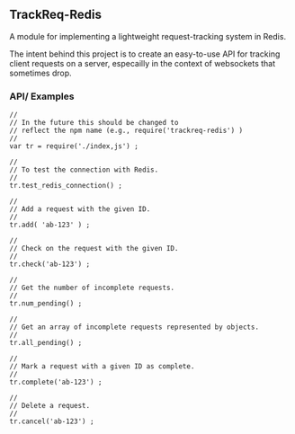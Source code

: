 ## TrackReq-Redis

A module for implementing a lightweight request-tracking system in Redis. 

The intent behind this project is to create an easy-to-use API for tracking client requests on a server, especailly in the context of websockets that sometimes drop. 

### API/ Examples 
    // 
    // In the future this should be changed to 
    // reflect the npm name (e.g., require('trackreq-redis') )
    // 
    var tr = require('./index,js') ;
    
    // 
    // To test the connection with Redis.
    // 
    tr.test_redis_connection() ;
 
    // 
    // Add a request with the given ID. 
    // 
    tr.add( 'ab-123' ) ;

    // 
    // Check on the request with the given ID.
    // 
    tr.check('ab-123') ;

    // 
    // Get the number of incomplete requests.
    // 
    tr.num_pending() ;

    // 
    // Get an array of incomplete requests represented by objects.
    // 
    tr.all_pending() ;

    // 
    // Mark a request with a given ID as complete.
    // 
    tr.complete('ab-123') ;

    // 
    // Delete a request.
    // 
    tr.cancel('ab-123') ;



